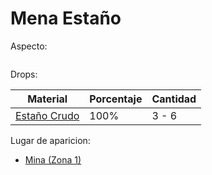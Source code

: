 # Mena Estaño

Aspecto:

<figure><img src="../../../../.gitbook/assets/image (2) (1).png" alt=""><figcaption></figcaption></figure>

&#x20;Drops:

| Material                                             | Porcentaje | Cantidad |
| ---------------------------------------------------- | ---------- | -------- |
| [Estaño Crudo](../materiales-crudos/estano-crudo.md) | 100%       | 3 - 6    |

Lugar de aparicion:

- [Mina (Zona 1)](../../../locaciones/mina/zona-1.md)
